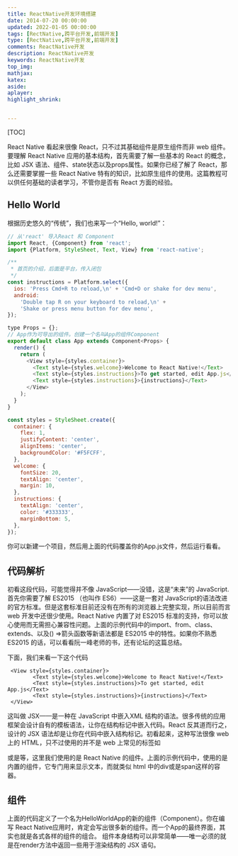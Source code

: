 ```yaml
---
title: ReactNative开发环境搭建
date: 2014-07-20 00:00:00
updated: 2022-01-05 00:00:00
tags: [RectNative,跨平台开发,前端开发]
type: [RectNative,跨平台开发,前端开发]
comments: ReactNative开发
description: ReactNative开发
keywords: ReactNative开发
top_img:
mathjax:
katex:
aside:
aplayer:
highlight_shrink:


---
```


[TOC]



React Native 看起来很像 React，只不过其基础组件是原生组件而非 web 组件。要理解 React Native 应用的基本结构，首先需要了解一些基本的 React 的概念，比如 JSX 语法、组件、state状态以及props属性。如果你已经了解了 React，那么还需要掌握一些 React Native 特有的知识，比如原生组件的使用。这篇教程可以供任何基础的读者学习，不管你是否有 React 方面的经验。

## Hello World

根据历史悠久的“传统”，我们也来写一个“Hello, world!”：

```js
// 从'react' 导入React 和 Component
import React, {Component} from 'react';
import {Platform, StyleSheet, Text, View} from 'react-native';

/**
 * 首页的介绍，后面是平台，传入闭包
 */
const instructions = Platform.select({
  ios: 'Press Cmd+R to reload,\n' + 'Cmd+D or shake for dev menu',
  android:
    'Double tap R on your keyboard to reload,\n' +
    'Shake or press menu button for dev menu',
});

type Props = {};
// App作为可导出的组件。创建一个名叫App的组件Component
export default class App extends Component<Props> {
  render() {
    return (
      <View style={styles.container}>
        <Text style={styles.welcome}>Welcome to React Native!</Text>
        <Text style={styles.instructions}>To get started, edit App.js</Text>
        <Text style={styles.instructions}>{instructions}</Text>
      </View>
    );
  }
}

const styles = StyleSheet.create({
  container: {
    flex: 1,
    justifyContent: 'center',
    alignItems: 'center',
    backgroundColor: '#F5FCFF',
  },
  welcome: {
    fontSize: 20,
    textAlign: 'center',
    margin: 10,
  },
  instructions: {
    textAlign: 'center',
    color: '#333333',
    marginBottom: 5,
  },
});

```

你可以新建一个项目，然后用上面的代码覆盖你的App.js文件，然后运行看看。

## 代码解析

初看这段代码，可能觉得并不像 JavaScript——没错，这是“未来”的 JavaScript.
首先你需要了解 ES2015 （也叫作 ES6）——这是一套对 JavaScript的语法改进的官方标准。但是这套标准目前还没有在所有的浏览器上完整实现，所以目前而言 web 开发中还很少使用。React Native 内置了对 ES2015 标准的支持，你可以放心使用而无需担心兼容性问题。上面的示例代码中的import、from、class、extends、以及() =>箭头函数等新语法都是 ES2015 中的特性。如果你不熟悉 ES2015 的话，可以看看阮一峰老师的书，还有论坛的这篇总结。

下面，我们来看一下这个代码

```
 <View style={styles.container}>
        <Text style={styles.welcome}>Welcome to React Native!</Text>
        <Text style={styles.instructions}>To get started, edit App.js</Text>
        <Text style={styles.instructions}>{instructions}</Text>
 </View>
```
这叫做 JSX——是一种在 JavaScript 中嵌入XML 结构的语法。很多传统的应用框架会设计自有的模板语法，让你在结构标记中嵌入代码。React 反其道而行之，设计的 JSX 语法却是让你在代码中嵌入结构标记。初看起来，这种写法很像 web 上的 HTML，只不过使用的并不是 web 上常见的标签如<div>或是<span>等，这里我们使用的是 React Native 的组件。上面的示例代码中，使用的是内置的<Text>组件，它专门用来显示文本，而<View>就类似 html 中的div或是span这样的容器。

## 组件

上面的代码定义了一个名为HelloWorldApp的新的组件（Component）。你在编写 React Native应用时，肯定会写出很多新的组件。而一个App的最终界面，其实也就是各式各样的组件的组合。
组件本身结构可以非常简单——唯一必须的就是在render方法中返回一些用于渲染结构的 JSX 语句。
